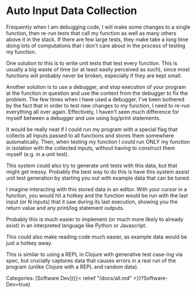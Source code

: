 # Auto Input Data Collection

Frequently when I am debugging code, I will make some changes to a single
function, then re-run tests that call my function as well as many others above
it in the stack. If there are few large tests, they make take a long time doing
lots of computations that I don't care about in the process of testing my
function.

One solution to this is to write unit tests that test every function. This is
usually a big waste of time (or at least easily perceived as such), since most
functions will probably never be broken, especially if they are kept small. 

Another solution is to use a debugger, and stop execution of your program at
the function in question and use the context from the debugger to fix the
problem. The few times when I have used a debugger, I've been bothered by the
fact that in order to test new changes to my function, I need to re-run
everything all over again. Effectively, I haven't seen much difference for
myself between a debugger and use using log/print statements.

It would be really neat if I could run my program with a special flag that
collects all inputs passed to all functions and stores them somewhere
automatically. Then, when testing my function I could run ONLY my function in
isolation with the collected inputs, without having to construct them myself
(e.g. in a unit test). 

This system could also try to generate unit tests with this data, but that
might get messy. Probably the best way to do this is have this system assist
unit test generation by starting you out with example data that can be tuned.

I imagine interacting with this stored data in an editor. With your cursor in a
function, you would hit a hotkey and the function would be run with the last
input (or N inputs) that it saw during its last execution, showing you the
return value and any print/log statement outputs.

Probably this is much easier to implement (or much more likely to already
exist) in an interpreted language like Python or Javascript.

This could also make reading code much easier, as example data would be just a
hotkey away.

This is similar to using a REPL in Clojure with generative test case-ing via
spec, but crucially captures data that causes errors in a real run of the
program (unlike Clojure with a REPL and random data).

Categories: [Software Dev]({{< relref "/docs/all.md" >}}?Software-Dev=true)